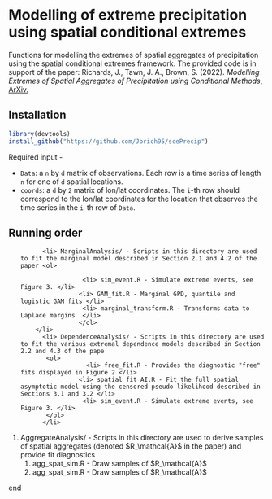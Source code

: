 # Modelling of extreme precipitation using spatial conditional extremes
Functions for modelling the extremes of spatial aggregates of precipitation using the spatial conditional extremes framework. The provided code is in support of the paper:
Richards, J., Tawn, J. A., Brown, S. (2022). <i>Modelling Extremes of Spatial Aggregates of Precipitation using Conditional Methods</i>, <a href = "https://arxiv.org/pdf/2102.10906.pdf">ArXiv.</a>
## Installation

```r
library(devtools)
install_github("https://github.com/Jbrich95/scePrecip")
```
Required input - <ul> 
          <li> `Data`: a `n` by `d` matrix of observations. Each row is a time series of length `n` for one of `d` spatial locations. </li>
          <li> `coords`: a `d` by `2` matrix of lon/lat coordinates. The `i`-th row should correspond to the lon/lat coordinates for the location that observes the time series in the `i`-th row of `Data`. </li>
</ul>

## Running order     

<ol>
          
          <li> MarginalAnalysis/ - Scripts in this directory are used to fit the marginal model described in Section 2.1 and 4.2 of the paper <ol>
                    
                     <li> sim_event.R - Simulate extreme events, see Figure 3. </li>
                    <li> GAM_fit.R - Marginal GPD, quantile and logistic GAM fits </li>
                     <li> marginal_transform.R - Transforms data to Laplace margins  </li>
                    </ol>
        </li>
          <li> DependenceAnalysis/ - Scripts in this directory are used to fit the various extremal dependence models described in Section 2.2 and 4.3 of the pape
           <ol>
                      <li> free_fit.R - Provides the diagnostic "free" fits displayed in Figure 2 </li>
                    <li> spatial_fit_AI.R - Fit the full spatial asymptotic model using the censored pseudo-likelihood described in Sections 3.1 and 3.2 </li> 
                     <li> sim_event.R - Simulate extreme events, see Figure 3. </li>
           </ol>
          </li>
<li>AggregateAnalysis/ - Scripts in this directory are used to derive samples of spatial aggregates (denoted $R_\mathcal{A}$ in the paper) and provide fit diagnostics 
<ol>
  <li>agg_spat_sim.R - Draw samples of $R_\mathcal{A}$ </li>
  <li>agg_spat_sim.R - Draw samples of $R_\mathcal{A}$ </li>
  </ol>
  </li>
           
         

        
    
</ol>

end

